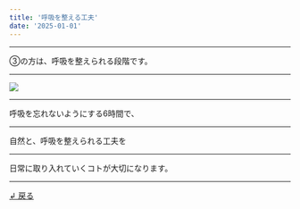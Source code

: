```yaml
---
title: '呼吸を整える工夫'
date: '2025-01-01'
---
```

***
③の方は、呼吸を整えられる段階です。
***
![](/images/1234.jpg)
***
呼吸を忘れないようにする6時間で、
***
自然と、呼吸を整えられる工夫を
***
日常に取り入れていくコトが大切になります。
***
[ ↲ 戻る ](/posts/3)
